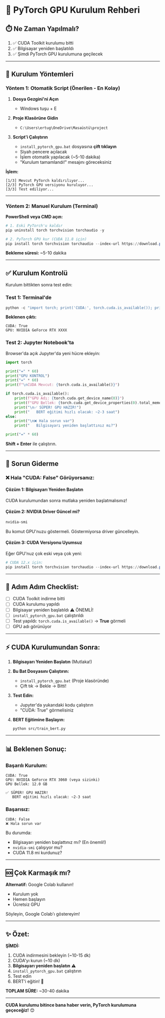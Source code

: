# 🚀 PyTorch GPU Kurulum Rehberi

## ⏱️ Ne Zaman Yapılmalı?

1. ✅ CUDA Toolkit kurulumu bitti
2. ✅ Bilgisayar yeniden başlatıldı
3. ✅ Şimdi PyTorch GPU kurulumuna geçilecek

---

## 🎯 Kurulum Yöntemleri

### Yöntem 1: Otomatik Script (Önerilen - En Kolay)

1. **Dosya Gezgini'ni Açın**
   - Windows tuşu + E

2. **Proje Klasörüne Gidin**
   - `C:\Users\ertug\OneDrive\Masaüstü\project`

3. **Script'i Çalıştırın**
   - `install_pytorch_gpu.bat` dosyasına **çift tıklayın**
   - Siyah pencere açılacak
   - İşlem otomatik yapılacak (~5-10 dakika)
   - "Kurulum tamamlandı!" mesajını göreceksiniz

**İşlem:**
```
[1/3] Mevcut PyTorch kaldırılıyor...
[2/3] PyTorch GPU versiyonu kuruluyor...
[3/3] Test ediliyor...
```

---

### Yöntem 2: Manuel Kurulum (Terminal)

**PowerShell veya CMD açın:**

```powershell
# 1. Eski PyTorch'u kaldır
pip uninstall torch torchvision torchaudio -y

# 2. PyTorch GPU kur (CUDA 11.8 için)
pip install torch torchvision torchaudio --index-url https://download.pytorch.org/whl/cu118
```

**Bekleme süresi:** ~5-10 dakika

---

## ✅ Kurulum Kontrolü

Kurulum bittikten sonra test edin:

### Test 1: Terminal'de
```powershell
python -c "import torch; print('CUDA:', torch.cuda.is_available()); print('GPU:', torch.cuda.get_device_name(0) if torch.cuda.is_available() else 'N/A')"
```

**Beklenen çıktı:**
```
CUDA: True
GPU: NVIDIA GeForce RTX XXXX
```

### Test 2: Jupyter Notebook'ta

Browser'da açık Jupyter'da yeni hücre ekleyin:

```python
import torch

print("=" * 60)
print("GPU KONTROL")
print("=" * 60)
print(f"\nCUDA Mevcut: {torch.cuda.is_available()}")

if torch.cuda.is_available():
    print(f"GPU Adı: {torch.cuda.get_device_name(0)}")
    print(f"GPU Bellek: {torch.cuda.get_device_properties(0).total_memory / 1024**3:.1f} GB")
    print("\n✅ SÜPER! GPU HAZIR!")
    print("   BERT eğitimi hızlı olacak: ~2-3 saat")
else:
    print("\n❌ Hala sorun var")
    print("   Bilgisayarı yeniden başlattınız mı?")

print("=" * 60)
```

**Shift + Enter** ile çalıştırın.

---

## 🐛 Sorun Giderme

### ❌ Hala "CUDA: False" Görüyorsanız:

#### Çözüm 1: Bilgisayarı Yeniden Başlatın
CUDA kurulumundan sonra mutlaka yeniden başlatmalısınız!

#### Çözüm 2: NVIDIA Driver Güncel mi?
```powershell
nvidia-smi
```
Bu komut GPU'nuzu göstermeli. Göstermiyorsa driver güncelleyin.

#### Çözüm 3: CUDA Versiyonu Uyumsuz
Eğer GPU'nuz çok eski veya çok yeni:
```powershell
# CUDA 12.x için:
pip install torch torchvision torchaudio --index-url https://download.pytorch.org/whl/cu121
```

---

## 🎯 Adım Adım Checklist:

- [ ] CUDA Toolkit indirme bitti
- [ ] CUDA kurulumu yapıldı
- [ ] Bilgisayar yeniden başlatıldı ⚠️ ÖNEMLİ!
- [ ] `install_pytorch_gpu.bat` çalıştırıldı
- [ ] Test yapıldı: `torch.cuda.is_available()` → **True** görmeli
- [ ] GPU adı görünüyor

---

## ⚡ CUDA Kurulumundan Sonra:

1. **Bilgisayarı Yeniden Başlatın** (Mutlaka!)

2. **Bu Bat Dosyasını Çalıştırın:**
   - `install_pytorch_gpu.bat` (Proje klasöründe)
   - Çift tık → Bekle → Bitti!

3. **Test Edin:**
   - Jupyter'da yukarıdaki kodu çalıştırın
   - "CUDA: True" görmelisiniz

4. **BERT Eğitimine Başlayın:**
   ```bash
   python src/train_bert.py
   ```

---

## 📊 Beklenen Sonuç:

### Başarılı Kurulum:
```
CUDA: True
GPU: NVIDIA GeForce RTX 3060 (veya sizinki)
GPU Bellek: 12.0 GB

✅ SÜPER! GPU HAZIR!
   BERT eğitimi hızlı olacak: ~2-3 saat
```

### Başarısız:
```
CUDA: False
❌ Hala sorun var
```

Bu durumda:
- Bilgisayarı yeniden başlattınız mı? (En önemli!)
- `nvidia-smi` çalışıyor mu?
- CUDA 11.8 mi kurdunuz?

---

## 🆘 Çok Karmaşık mı?

**Alternatif:** Google Colab kullanın!
- Kurulum yok
- Hemen başlayın
- Ücretsiz GPU

Söyleyin, Google Colab'ı göstereyim!

---

## ✨ Özet:

**ŞİMDİ:**
1. CUDA indirmesini bekleyin (~10-15 dk)
2. CUDA'yı kurun (~10 dk)
3. **Bilgisayarı yeniden başlatın** ⚠️
4. `install_pytorch_gpu.bat` çalıştırın
5. Test edin
6. BERT'i eğitin! 🎉

**TOPLAM SÜRE:** ~30-40 dakika

---

**CUDA kurulumu bitince bana haber verin, PyTorch kurulumuna geçeceğiz!** 😊

